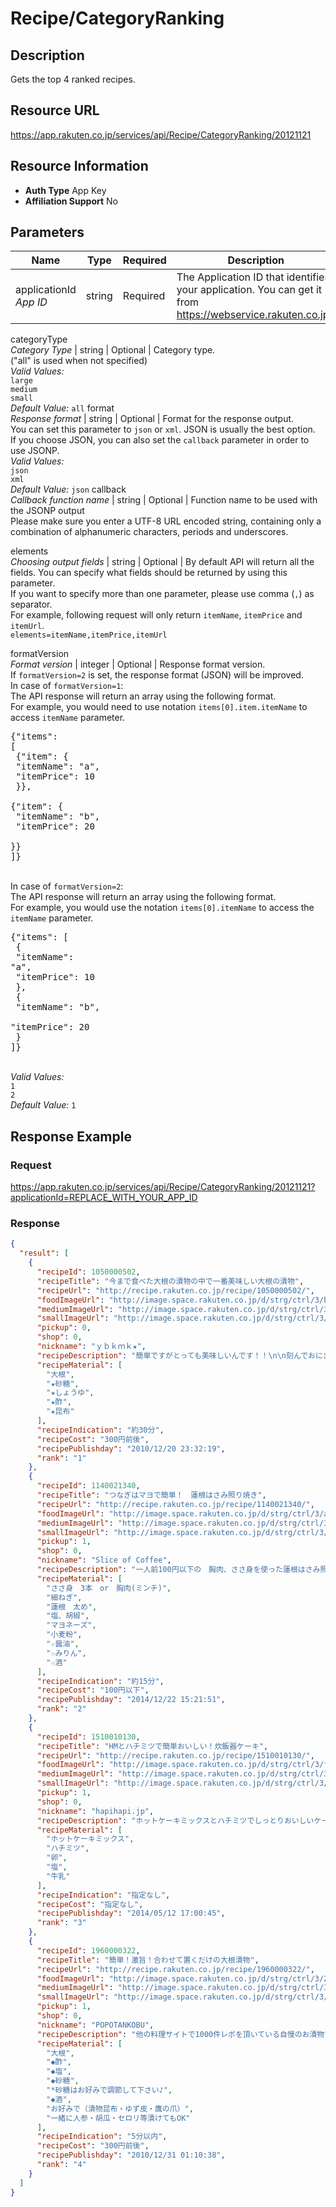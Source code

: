 
# Recipe/CategoryRanking

## Description

Gets the top 4 ranked recipes.
## Resource URL

https://app.rakuten.co.jp/services/api/Recipe/CategoryRanking/20121121
## Resource Information

* **Auth Type** App Key
* **Affiliation Support** No

## Parameters

Name | Type | Required | Description
 --- | --- | --- | --- 
applicationId<br>*App ID* | string | Required | The Application ID that identifies your application. You can get it from <a href="https://webservice.rakuten.co.jp/" target="_blank">https://webservice.rakuten.co.jp/</a>.

categoryType<br>*Category Type* | string | Optional | Category type.<br>("all" is used when not specified)
<br>*Valid Values:*
<br><code>large</code> 
<br><code>medium</code> 
<br><code>small</code> 
<br>*Default Value:* <code>all</code>
format<br>*Response format* | string | Optional | Format for the response output.<br>You can set this parameter to <code>json</code> or <code>xml</code>. JSON is usually the best option.<br>If you choose JSON, you can also set the <code>callback</code> parameter in order to use JSONP.
<br>*Valid Values:*
<br><code>json</code> 
<br><code>xml</code> 
<br>*Default Value:* <code>json</code>
callback<br>*Callback function name* | string | Optional | Function name to be used with the JSONP output<br>Please make sure you enter a UTF-8 URL encoded string, containing only a combination of alphanumeric characters, periods and underscores.

elements<br>*Choosing output fields* | string | Optional | By default API will return all the fields. You can specify what fields should be returned by using this parameter.<br>If you want to specify more than one parameter, please use comma (<code>,</code>) as separator.<br>For example, following request will only return <code>itemName</code>, <code>itemPrice</code> and <code>itemUrl</code>.<br><code>elements=itemName,itemPrice,itemUrl</code>

formatVersion<br>*Format version* | integer | Optional | Response format version.<br>If <code>formatVersion=2</code> is set, the response format (JSON) will be improved.<br>In case of <code>formatVersion=1</code>:<br>The API response will return an array using the following format.<br>For example, you would need to use notation <code>items[0].item.itemName</code> to access <code>itemName</code> parameter.<br><pre class="prettyprint">{"items": [<br>    {"item": {<br>        "itemName": "a",<br>        "itemPrice": 10<br>    }},<br>    {"item": {<br>        "itemName": "b",<br>        "itemPrice": 20<br>    }}<br>]}</pre><br>In case of <code>formatVersion=2</code>:<br>The API response will return an array using the following format.<br>For example, you would use the notation <code>items[0].itemName</code> to access the <code>itemName</code> parameter.<br><pre class="prettyprint">{"items": [<br>    {<br>        "itemName": "a",<br>        "itemPrice": 10<br>    },<br>    {<br>        "itemName": "b",<br>        "itemPrice": 20<br>    }<br>]}</pre>
<br>*Valid Values:*
<br><code>1</code> 
<br><code>2</code> 
<br>*Default Value:* <code>1</code>
## Response Example

### Request

https://app.rakuten.co.jp/services/api/Recipe/CategoryRanking/20121121?applicationId=REPLACE_WITH_YOUR_APP_ID
### Response

```json
{
  "result": [
    {
      "recipeId": 1050000502,
      "recipeTitle": "今まで食べた大根の漬物の中で一番美味しい大根の漬物",
      "recipeUrl": "http://recipe.rakuten.co.jp/recipe/1050000502/",
      "foodImageUrl": "http://image.space.rakuten.co.jp/d/strg/ctrl/3/bc0564cd6b10ee11fa5e96f5091e709b42a3aa1b.94.1.3.2.jpg",
      "mediumImageUrl": "http://image.space.rakuten.co.jp/d/strg/ctrl/3/bc0564cd6b10ee11fa5e96f5091e709b42a3aa1b.94.1.3.2.jpg?thum=54",
      "smallImageUrl": "http://image.space.rakuten.co.jp/d/strg/ctrl/3/bc0564cd6b10ee11fa5e96f5091e709b42a3aa1b.94.1.3.2.jpg?thum=55",
      "pickup": 0,
      "shop": 0,
      "nickname": "ｙｂｋｍｋ★",
      "recipeDescription": "簡単ですがとっても美味しいんです！！\n\n刻んでおにぎりの具材にしても◎",
      "recipeMaterial": [
        "大根",
        "★砂糖",
        "★しょうゆ",
        "★酢",
        "★昆布"
      ],
      "recipeIndication": "約30分",
      "recipeCost": "300円前後",
      "recipePublishday": "2010/12/20 23:32:19",
      "rank": "1"
    },
    {
      "recipeId": 1140021340,
      "recipeTitle": "つなぎはマヨで簡単！　蓮根はさみ照り焼き",
      "recipeUrl": "http://recipe.rakuten.co.jp/recipe/1140021340/",
      "foodImageUrl": "http://image.space.rakuten.co.jp/d/strg/ctrl/3/a6a50d94d735f9dad01c9233008fb6bd587a8642.65.2.3.2.jpg",
      "mediumImageUrl": "http://image.space.rakuten.co.jp/d/strg/ctrl/3/a6a50d94d735f9dad01c9233008fb6bd587a8642.65.2.3.2.jpg?thum=54",
      "smallImageUrl": "http://image.space.rakuten.co.jp/d/strg/ctrl/3/a6a50d94d735f9dad01c9233008fb6bd587a8642.65.2.3.2.jpg?thum=55",
      "pickup": 1,
      "shop": 0,
      "nickname": "Slice of Coffee",
      "recipeDescription": "一人前100円以下の　胸肉、ささ身を使った蓮根はさみ照り焼きです。\nつなぎはマヨネーズなので簡単に作れます。",
      "recipeMaterial": [
        "ささ身　3本　or　胸肉(ミンチ)",
        "細ねぎ",
        "蓮根　太め",
        "塩、胡椒",
        "マヨネーズ",
        "小麦粉",
        "☆醤油",
        "☆みりん",
        "☆酒"
      ],
      "recipeIndication": "約15分",
      "recipeCost": "100円以下",
      "recipePublishday": "2014/12/22 15:21:51",
      "rank": "2"
    },
    {
      "recipeId": 1510010130,
      "recipeTitle": "HMとハチミツで簡単おいしい！炊飯器ケーキ",
      "recipeUrl": "http://recipe.rakuten.co.jp/recipe/1510010130/",
      "foodImageUrl": "http://image.space.rakuten.co.jp/d/strg/ctrl/3/f8bc74536866846c7cbfae5d9a25c500a9b12cd4.43.2.3.2.jpg",
      "mediumImageUrl": "http://image.space.rakuten.co.jp/d/strg/ctrl/3/f8bc74536866846c7cbfae5d9a25c500a9b12cd4.43.2.3.2.jpg?thum=54",
      "smallImageUrl": "http://image.space.rakuten.co.jp/d/strg/ctrl/3/f8bc74536866846c7cbfae5d9a25c500a9b12cd4.43.2.3.2.jpg?thum=55",
      "pickup": 1,
      "shop": 0,
      "nickname": "hapihapi.jp",
      "recipeDescription": "ホットケーキミックスとハチミツでしっとりおいしいケーキか簡単に作れます。\n火加減は炊飯器にオマカセです。",
      "recipeMaterial": [
        "ホットケーキミックス",
        "ハチミツ",
        "卵",
        "塩",
        "牛乳"
      ],
      "recipeIndication": "指定なし",
      "recipeCost": "指定なし",
      "recipePublishday": "2014/05/12 17:00:45",
      "rank": "3"
    },
    {
      "recipeId": 1960000322,
      "recipeTitle": "簡単！激旨！合わせて置くだけの大根漬物",
      "recipeUrl": "http://recipe.rakuten.co.jp/recipe/1960000322/",
      "foodImageUrl": "http://image.space.rakuten.co.jp/d/strg/ctrl/3/2063225afffe7c73bb1662a0220efe1a4ddacf15.48.2.3.2.jpg",
      "mediumImageUrl": "http://image.space.rakuten.co.jp/d/strg/ctrl/3/2063225afffe7c73bb1662a0220efe1a4ddacf15.48.2.3.2.jpg?thum=54",
      "smallImageUrl": "http://image.space.rakuten.co.jp/d/strg/ctrl/3/2063225afffe7c73bb1662a0220efe1a4ddacf15.48.2.3.2.jpg?thum=55",
      "pickup": 1,
      "shop": 0,
      "nickname": "POPOTANKOBU",
      "recipeDescription": "他の料理サイトで1000件レポを頂いている自慢のお漬物です\n大根・人参‥パクパクと手が止まりません！\n食べた人が「美味しい～！」と、必ずレシピを聞いてくれます★",
      "recipeMaterial": [
        "大根",
        "◆酢",
        "◆塩",
        "◆砂糖",
        "*砂糖はお好みで調節して下さい♪",
        "◆酒",
        "お好みで（漬物昆布・ゆず皮・鷹の爪）",
        "一緒に人参・胡瓜・セロリ等漬けてもOK"
      ],
      "recipeIndication": "5分以内",
      "recipeCost": "300円前後",
      "recipePublishday": "2010/12/31 01:10:38",
      "rank": "4"
    }
  ]
}
```

